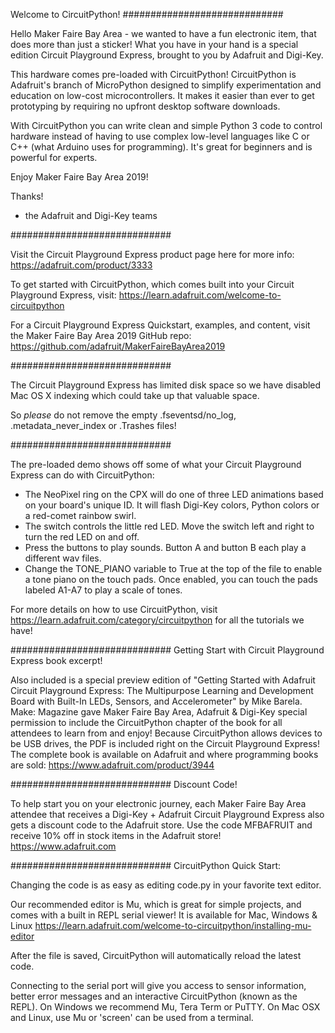 Welcome to CircuitPython!
#############################

Hello Maker Faire Bay Area - we wanted to have a fun electronic item, that
does more than just a sticker! What you have in your hand is a special 
edition Circuit Playground Express, brought to you by Adafruit and Digi-Key.

This hardware comes pre-loaded with CircuitPython! CircuitPython is Adafruit's
branch of MicroPython designed to simplify experimentation and education on 
low-cost microcontrollers. It makes it easier than ever to get prototyping 
by requiring no upfront desktop software downloads.

With CircuitPython you can write clean and simple Python 3 code to control 
hardware instead of having to use complex low-level languages like C or C++ 
(what Arduino uses for programming). It's great for beginners and is powerful
for experts.

Enjoy Maker Faire Bay Area 2019!

Thanks!
  - the Adafruit and Digi-Key teams

#############################

Visit the Circuit Playground Express product page here for more info: 
    https://adafruit.com/product/3333

To get started with CircuitPython, which comes built into your Circuit 
Playground Express, visit:
    https://learn.adafruit.com/welcome-to-circuitpython

For a Circuit Playground Express Quickstart, examples, and content,
visit the Maker Faire Bay Area 2019 GitHub repo:
https://github.com/adafruit/MakerFaireBayArea2019

#############################

The Circuit Playground Express has limited disk space so we have disabled Mac OS X indexing
which could take up that valuable space. 

So *please* do not remove the empty .fseventsd/no_log, .metadata_never_index 
or .Trashes files!

#############################

The pre-loaded demo shows off some of what your Circuit Playground Express 
can do with CircuitPython:
  * The NeoPixel ring on the CPX will do one of three LED animations based on your board's
  unique ID. It will flash Digi-Key colors, Python colors or a red-comet rainbow swirl.
  * The switch controls the little red LED. Move the switch left and right to turn the red
  LED on and off.
  * Press the buttons to play sounds. Button A and button B each play a different wav files.
  * Change the TONE_PIANO variable to True at the top of the file to enable a tone piano on
  the touch pads. Once enabled, you can touch the pads labeled A1-A7 to play a scale of tones.

For more details on how to use CircuitPython, visit 
https://learn.adafruit.com/category/circuitpython
for all the tutorials we have!

#############################
Getting Start with Circuit Playground Express book excerpt!

Also included is a special preview edition of "Getting Started with Adafruit Circuit
Playground Express: The Multipurpose Learning and Development Board with Built-In LEDs,
Sensors, and Accelerometer" by Mike Barela. Make: Magazine gave Maker Faire Bay Area, Adafruit &
Digi-Key special permission to include the CircuitPython chapter of the book for all
attendees to learn from and enjoy! Because CircuitPython allows devices to be USB
drives, the PDF is included right on the Circuit Playground Express! The complete book
is available on Adafruit and where programming books are sold:
https://www.adafruit.com/product/3944

#############################
Discount Code!

To help start you on your electronic journey, each Maker Faire Bay Area attendee that receives a 
Digi-Key + Adafruit Circuit Playground Express also gets a discount code to the Adafruit store.
Use the code MFBAFRUIT and receive 10% off in stock items in the Adafruit store!
https://www.adafruit.com

#############################
CircuitPython Quick Start:

Changing the code is as easy as editing code.py in your favorite text editor. 

Our recommended editor is Mu, which is great for simple projects, and comes
with a built in REPL serial viewer! It is available for Mac, Windows & Linux
https://learn.adafruit.com/welcome-to-circuitpython/installing-mu-editor

After the file is saved, CircuitPython will automatically reload the latest 
code.

Connecting to the serial port will give you access to sensor information, 
better error messages and an interactive CircuitPython (known as the REPL). 
On Windows we recommend Mu, Tera Term or PuTTY. 
On Mac OSX and Linux, use Mu or 'screen' can be used from a terminal.
